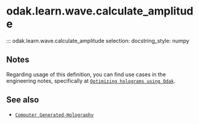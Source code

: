 # odak.learn.wave.calculate_amplitude

::: odak.learn.wave.calculate_amplitude
    selection:
        docstring_style: numpy

## Notes

Regarding usage of this definition, you can find use cases in the engineering notes, specifically at [`Optimizing holograms using Odak`](../../../notes/hologram_optimization).

## See also

* [`Computer Generated-Holography`](../../../cgh.md)

